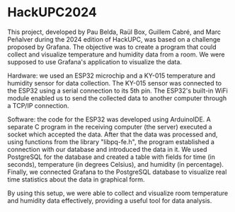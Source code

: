 # HackUPC2024
This project, developed by Pau Belda, Raül Box, Guillem Cabré, and Marc Peñalver during the 2024 edition of HackUPC, was based on a challenge proposed by Grafana. The objective was to create a program that could collect and visualize temperature and humidity data from a room. We were supposed to use Grafana's application to visualize the data.

Hardware: we used an ESP32 microchip and a KY-015 temperature and humidity sensor for data collection. The KY-015 sensor was connected to the ESP32 using a serial connection to its 5th pin. The ESP32's built-in WiFi module enabled us to send the collected data to another computer through a TCP/IP connection.

Software: the code for the ESP32 was developed using ArduinoIDE. A separate C program in the receiving computer (the server) executed a socket which accepted the data. After that the data was processed and, using functions from the library "libpq-fe.h", the program established a connection with our database and introduced the data in it. We used PostgreSQL for the database and created a table with fields for time (in seconds), temperature (in degrees Celsius), and humidity (in percentage). Finally, we connected Grafana to the PostgreSQL database to visualize real time statistics about the data in graphical form.

By using this setup, we were able to collect and visualize room temperature and humidity data effectively, providing a useful tool for data analysis.
